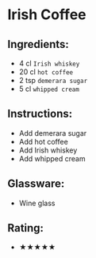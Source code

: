 # Irish Coffee

## Ingredients:
- 4 cl `Irish whiskey`
- 20 cl `hot coffee`
- 2 tsp `demerara sugar`
- 5 cl `whipped cream`

## Instructions:
- Add demerara sugar
- Add hot coffee
- Add Irish whiskey
- Add whipped cream

## Glassware:
- Wine glass

## Rating:
- ★★★★★